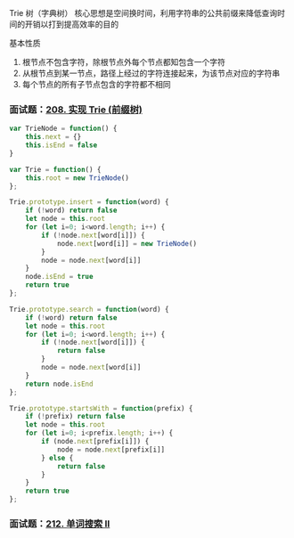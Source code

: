 Trie 树（字典树）
核心思想是空间换时间，利用字符串的公共前缀来降低查询时间的开销以打到提高效率的目的

基本性质
1. 根节点不包含字符，除根节点外每个节点都知包含一个字符
2. 从根节点到某一节点，路径上经过的字符连接起来，为该节点对应的字符串
3. 每个节点的所有子节点包含的字符都不相同


### 面试题：[208. 实现 Trie (前缀树)](https://leetcode-cn.com/problems/implement-trie-prefix-tree/)
```js
var TrieNode = function() {
    this.next = {}
    this.isEnd = false
}

var Trie = function() {
    this.root = new TrieNode()
};

Trie.prototype.insert = function(word) {
    if (!word) return false
    let node = this.root
    for (let i=0; i<word.length; i++) {
        if (!node.next[word[i]]) {
            node.next[word[i]] = new TrieNode()
        }
        node = node.next[word[i]]
    }
    node.isEnd = true
    return true
};

Trie.prototype.search = function(word) {
    if (!word) return false
    let node = this.root
    for (let i=0; i<word.length; i++) {
        if (!node.next[word[i]]) {
            return false
        }
        node = node.next[word[i]]
    }
    return node.isEnd
};

Trie.prototype.startsWith = function(prefix) {
    if (!prefix) return false
    let node = this.root
    for (let i=0; i<prefix.length; i++) {
        if (node.next[prefix[i]]) {
            node = node.next[prefix[i]]
        } else {
            return false
        }
    }
    return true
};
```

### 面试题：[212. 单词搜索 II](https://leetcode-cn.com/problems/word-search-ii/)